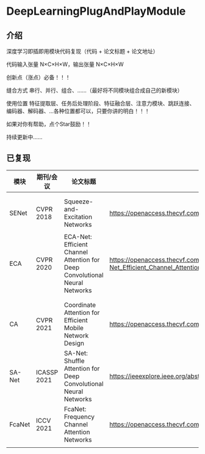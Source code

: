 # DeepLearningPlugAndPlayModule

## 介绍

深度学习即插即用模块代码复现（代码 + 论文标题 + 论文地址）

代码输入张量 N×C×H×W，输出张量 N×C×H×W

创新点（涨点）必备！！！

缝合方式       串行、并行、组合、......（最好将不同模块组合成自己的新模块）

使用位置       特征提取层、任务后处理阶段、特征融合层、注意力模块、跳跃连接、编码器、解码器、...各种位置都可以，只要你讲的明白！！！



如果对你有帮助，点个Star鼓励！！

持续更新中......





## 已复现

| 模块   | 期刊/会议       | 论文标题                                                     | 论文地址                                                     |
| ------ |-------------| ------------------------------------------------------------ | ------------------------------------------------------------ |
|        |             |                                                              |                                                              |
|        |             |                                                              |                                                              |
| SENet  | CVPR 2018   | Squeeze-and-Excitation Networks                              | https://openaccess.thecvf.com/content_cvpr_2018/html/Hu_Squeeze-and-Excitation_Networks_CVPR_2018_paper.html |
|        |             |                                                              |                                                              |
| ECA    | CVPR 2020   | ECA-Net: Efficient Channel Attention for Deep Convolutional Neural Networks | https://openaccess.thecvf.com/content_CVPR_2020/html/Wang_ECA-Net_Efficient_Channel_Attention_for_Deep_Convolutional_Neural_Networks_CVPR_2020_paper.html |
|        |             |                                                              |                                                              |
|        |             |                                                              |                                                              |
| CA     | CVPR 2021   | Coordinate Attention for Efficient Mobile Network Design     | https://openaccess.thecvf.com/content/CVPR2021/html/Hou_Coordinate_Attention_for_Efficient_Mobile_Network_Design_CVPR_2021_paper.html |
| SA-Net | ICASSP 2021 | SA-Net: Shuffle Attention for Deep Convolutional Neural Networks | https://ieeexplore.ieee.org/abstract/document/9414568        |
|  FcaNet      | ICCV 2021   |       FcaNet: Frequency Channel Attention Networks                                                       |            https://openaccess.thecvf.com/content/ICCV2021/html/Qin_FcaNet_Frequency_Channel_Attention_Networks_ICCV_2021_paper.html                                                  |
|        |             |                                                              |                                                              |

